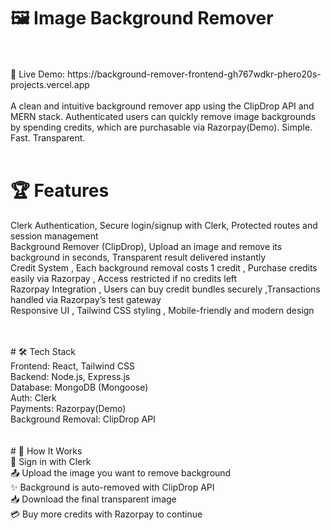 # 🖼️ Image Background Remover
<br/>
<br/>
🚀 Live Demo: https://background-remover-frontend-gh767wdkr-phero20s-projects.vercel.app
<br/>
<br/>
A clean and intuitive background remover app using the ClipDrop API and MERN stack. Authenticated users can quickly remove image backgrounds by spending credits, which are purchasable via Razorpay(Demo). Simple. Fast. Transparent.
<br/>
<br/>

# 🏆 Features  
 Clerk Authentication, Secure login/signup with Clerk, Protected routes and session management  
 Background Remover (ClipDrop), Upload an image and remove its background in seconds, Transparent result delivered instantly  
Credit System , Each background removal costs 1 credit , Purchase credits easily via Razorpay , Access restricted if no credits left  
 Razorpay Integration , Users can buy credit bundles securely ,Transactions handled via Razorpay’s test gateway  
 Responsive UI , Tailwind CSS styling , Mobile-friendly and modern design  

<br/>
<br/>
#  🛠 Tech Stack      <br/>
Frontend: React, Tailwind CSS    <br/>  
Backend: Node.js, Express.js <br/>
Database: MongoDB (Mongoose)      <br/>
Auth: Clerk <br/>
Payments: Razorpay(Demo)  <br/>
Background Removal: ClipDrop API      <br/>

<br/>
<br/>
#  🔄 How It Works  <br/>
🔑 Sign in with Clerk  <br/>
📤 Upload the image you want to remove background <br/>
✨ Background is auto-removed with ClipDrop API <br/>
📥 Download the final transparent image <br/>
💳 Buy more credits with Razorpay to continue <br/>
